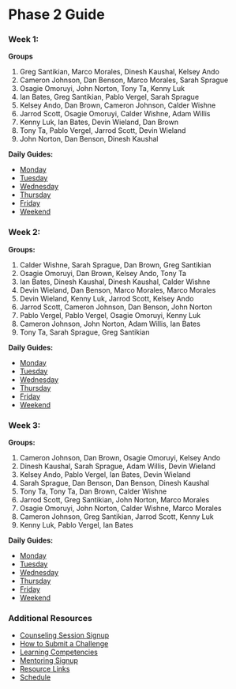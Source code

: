 # Phase 2 Guide

### Week 1:
**Groups**

1. Greg Santikian, Marco Morales, Dinesh Kaushal, Kelsey Ando
2. Cameron Johnson, Dan Benson, Marco Morales, Sarah Sprague
3. Osagie Omoruyi, John Norton, Tony Ta, Kenny Luk
4. Ian Bates, Greg Santikian, Pablo Vergel, Sarah Sprague
5. Kelsey Ando, Dan Brown, Cameron Johnson, Calder Wishne
6. Jarrod Scott, Osagie Omoruyi, Calder Wishne, Adam Willis
7. Kenny Luk, Ian Bates, Devin Wieland, Dan Brown
8. Tony Ta, Pablo Vergel, Jarrod Scott, Devin Wieland
9. John Norton, Dan Benson, Dinesh Kaushal

**Daily Guides:**

- [Monday](week-1/monday.md)
- [Tuesday](week-1/tuesday.md)
- [Wednesday](week-1/wednesday.md)
- [Thursday](week-1/thursday.md)
- [Friday](week-1/friday.md)
- [Weekend](week-1/weekend.md)

### Week 2:
**Groups:**

1. Calder Wishne, Sarah Sprague, Dan Brown, Greg Santikian
2. Osagie Omoruyi, Dan Brown, Kelsey Ando, Tony Ta
3. Ian Bates, Dinesh Kaushal, Dinesh Kaushal, Calder Wishne
4. Devin Wieland, Dan Benson, Marco Morales, Marco Morales
5. Devin Wieland, Kenny Luk, Jarrod Scott, Kelsey Ando
6. Jarrod Scott, Cameron Johnson, Dan Benson, John Norton
7. Pablo Vergel, Pablo Vergel, Osagie Omoruyi, Kenny Luk
8. Cameron Johnson, John Norton, Adam Willis, Ian Bates
9. Tony Ta, Sarah Sprague, Greg Santikian

**Daily Guides:**

- [Monday](week-2/monday.md)
- [Tuesday](week-2/tuesday.md)
- [Wednesday](week-2/wednesday.md)
- [Thursday](week-2/thursday.md)
- [Friday](week-2/friday.md)
- [Weekend](week-2/weekend.md)

### Week 3:
**Groups:**

1. Cameron Johnson, Dan Brown, Osagie Omoruyi, Kelsey Ando
2. Dinesh Kaushal, Sarah Sprague, Adam Willis, Devin Wieland
3. Kelsey Ando, Pablo Vergel, Ian Bates, Devin Wieland
4. Sarah Sprague, Dan Benson, Dan Benson, Dinesh Kaushal
5. Tony Ta, Tony Ta, Dan Brown, Calder Wishne
6. Jarrod Scott, Greg Santikian, John Norton, Marco Morales
7. Osagie Omoruyi, John Norton, Calder Wishne, Marco Morales
8. Cameron Johnson, Greg Santikian, Jarrod Scott, Kenny Luk
9. Kenny Luk, Pablo Vergel, Ian Bates

**Daily Guides:**

- [Monday](week-3/monday.md)
- [Tuesday](week-3/tuesday.md)
- [Wednesday](week-3/wednesday.md)
- [Thursday](week-3/thursday.md)
- [Friday](week-3/friday.md)
- [Weekend](week-3/weekend.md)

### Additional Resources
* [Counseling Session Signup](https://docs.google.com/a/devbootcamp.com/spreadsheet/ccc?key=0AkUBwMuwpfpvdFctWEpQNEdUank0dndENVhWMHhWbmc#gid=0)
* [How to Submit a Challenge](resources/how-to-submit.md)
* [Learning Competencies](resources/competencies.md)
* [Mentoring Signup](http://mentoring.devbootcamp.com/)
* [Resource Links](resources/resources.md)
* [Schedule](resources/schedule.md)
